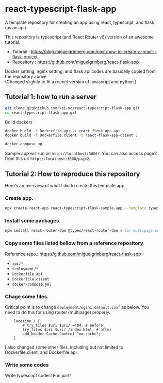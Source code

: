 # react-typescript-flask-app
A template repository for creating an app using react, typescript, and flask (as an api).

This repository is typescript (and React Router v6) version of an awesome tutorial.  
* Tutorial : https://blog.miguelgrinberg.com/post/how-to-create-a-react--flask-project
* Repository : https://github.com/miguelgrinberg/react-flask-app  
  
Docker setting, nginx setting, and flask api codes are basically copied from the repository above.  
(Changed slightly to fit a recent version of javascript and python.)  

## Tutorial 1: how to run a server

```bash
git clone git@github.com:kei-mo/react-typescript-flask-app.git
cd react-typescript-flask-app.git
```

Build dockers
```bash
docker build -f Dockerfile.api -t react-flask-app-api .
docker build -f Dockerfile.client -t react-flask-app-client .
```

```bash
docker-compose up
```
Sample app will run on `http://localhost:3000/`. 
You can also access page2 from this url `http://localhost:3000/page2`.


## Tutorial 2: How to reproduce this repository
Here's an overview of what I did to create this template app. 
### Create app.
```bash
npx create-react-app react-typescript-flask-sample-app --template typescript
```

### Install some packages.
```bash
npm install react-router-dom @types/react-router-dom # for multipage setting
```

### Copy some files listed bellow from a reference repository
Reference repo.: https://github.com/miguelgrinberg/react-flask-app
* `api/*`
* `deployment/*`
* `Dockerfile.api`
* `Dockerfile.client`
* `docker-compose.yml`

### Chage some files.
Critical point is to change `deployment/nginx.default.conf` as below. You need to do this for using router (multipage) properly.  
```
    location / {
        # try_files $uri $uri/ =404; # before
        try_files $uri $uri/ /index.html; # after
        add_header Cache-Control "no-cache";
    }
```

I also changed some other files, including but not limited to Dockerfile.client, and Dockerfile.api.

### Write some codes 
Write typescript codes! Fun part!
